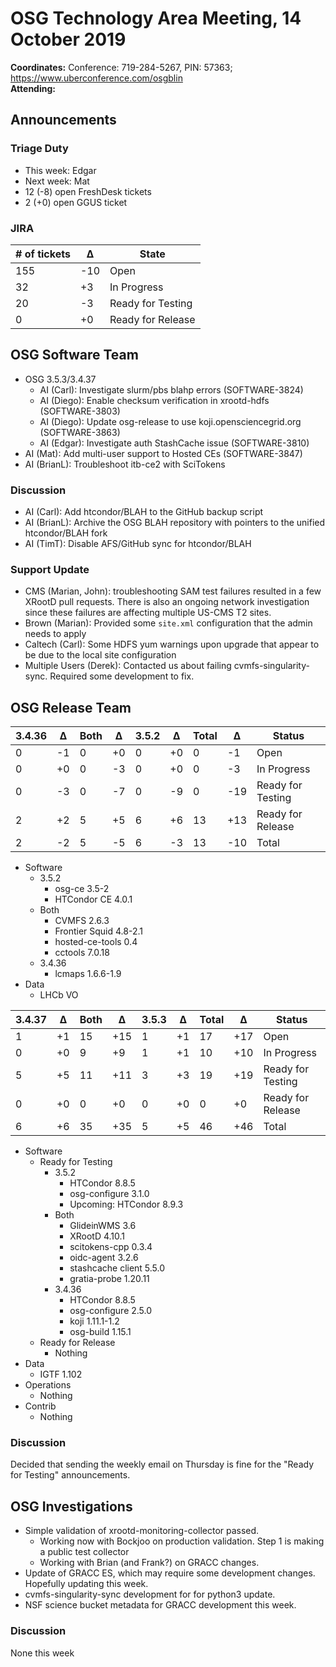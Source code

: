 # OSG Technology Area Meeting, 14 October 2019

**Coordinates:** Conference: 719-284-5267, PIN: 57363; <https://www.uberconference.com/osgblin>  
**Attending:**   


## Announcements


### Triage Duty

-   This week: Edgar
-   Next week: Mat
-   12 (-8) open FreshDesk tickets
-   2 (+0) open GGUS ticket


### JIRA

| # of tickets | &Delta; | State             |
|------------ |------- |----------------- |
| 155          | -10     | Open              |
| 32           | +3      | In Progress       |
| 20           | -3      | Ready for Testing |
| 0            | +0      | Ready for Release |


## OSG Software Team

-   OSG 3.5.3/3.4.37  
    -   AI (Carl): Investigate slurm/pbs blahp errors (SOFTWARE-3824)
    -   AI (Diego): Enable checksum verification in xrootd-hdfs (SOFTWARE-3803)
    -   AI (Diego): Update osg-release to use koji.opensciencegrid.org (SOFTWARE-3863)
    -   AI (Edgar): Investigate auth StashCache issue (SOFTWARE-3810)
-   AI (Mat): Add multi-user support to Hosted CEs (SOFTWARE-3847)
-   AI (BrianL): Troubleshoot itb-ce2 with SciTokens


### Discussion

-   AI (Carl): Add htcondor/BLAH to the GitHub backup script
-   AI (BrianL): Archive the OSG BLAH repository with pointers to the unified htcondor/BLAH fork
-   AI (TimT): Disable AFS/GitHub sync for htcondor/BLAH


### Support Update

-   CMS (Marian, John): troubleshooting SAM test failures resulted in a few XRootD pull requests. There is also an ongoing network investigation since these failures are affecting multiple US-CMS T2 sites.
-   Brown (Marian): Provided some `site.xml` configuration that the admin needs to apply
-   Caltech (Carl): Some HDFS yum warnings upon upgrade that appear to be due to the local site configuration
-   Multiple Users (Derek): Contacted us about failing cvmfs-singularity-sync.  Required some development to fix.


## OSG Release Team

| 3.4.36 | &Delta; | Both | &Delta; | 3.5.2 | &Delta; | Total | &Delta; | Status            |
| ------ | ------- | ---- | ------- | ----- | ------- | ----- | ------- | ----------------- |
| 0      | -1      | 0    | +0      | 0     | +0      | 0     | -1      | Open              |
| 0      | +0      | 0    | -3      | 0     | +0      | 0     | -3      | In Progress       |
| 0      | -3      | 0    | -7      | 0     | -9      | 0     | -19     | Ready for Testing |
| 2      | +2      | 5    | +5      | 6     | +6      | 13    | +13     | Ready for Release |
| 2      | -2      | 5    | -5      | 6     | -3      | 13    | -10     | Total             |

-   Software
    -   3.5.2
        -   osg-ce 3.5-2
        -   HTCondor CE 4.0.1
    -   Both
        -   CVMFS 2.6.3
        -   Frontier Squid 4.8-2.1
        -   hosted-ce-tools 0.4
        -   cctools 7.0.18
    -   3.4.36
        -   lcmaps 1.6.6-1.9
-   Data
    -   LHCb VO

| 3.4.37 | &Delta; | Both | &Delta; | 3.5.3 | &Delta; | Total | &Delta; | Status            |
| ------ | ------- | ---- | ------- | ----- | ------- | ----- | ------- | ----------------- |
| 1      | +1      | 15   | +15     | 1     | +1      | 17    | +17     | Open              |
| 0      | +0      | 9    | +9      | 1     | +1      | 10    | +10     | In Progress       |
| 5      | +5      | 11   | +11     | 3     | +3      | 19    | +19     | Ready for Testing |
| 0      | +0      | 0    | +0      | 0     | +0      | 0     | +0      | Ready for Release |
| 6      | +6      | 35   | +35     | 5     | +5      | 46    | +46     | Total             |

-   Software  
    -   Ready for Testing  
        -   3.5.2
            -   HTCondor 8.8.5
            -   osg-configure 3.1.0
            -   Upcoming: HTCondor 8.9.3
        -   Both  
            -   GlideinWMS 3.6
            -   XRootD 4.10.1
            -   scitokens-cpp 0.3.4
            -   oidc-agent 3.2.6
            -   stashcache client 5.5.0
            -   gratia-probe 1.20.11
        -   3.4.36
            -   HTCondor 8.8.5
            -   osg-configure 2.5.0
            -   koji 1.11.1-1.2
            -   osg-build 1.15.1
    -   Ready for Release  
        -   Nothing
-   Data  
    -   IGTF 1.102
-   Operations  
    -   Nothing
-   Contrib  
    -   Nothing


### Discussion

Decided that sending the weekly email on Thursday is fine for the "Ready for Testing" announcements.


## OSG Investigations

-   Simple validation of xrootd-monitoring-collector passed.  
    -   Working now with Bockjoo on production validation.  Step 1 is making a public test collector
    -   Working with Brian (and Frank?) on GRACC changes.
-   Update of GRACC ES, which may require some development changes.  Hopefully updating this week.
-   cvmfs-singularity-sync development for for python3 update.
-   NSF science bucket metadata for GRACC development this week.

### Discussion

None this week
